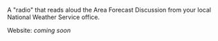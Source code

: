 A "radio" that reads aloud the Area Forecast Discussion from your local National Weather Service office.

Website: _coming soon_
